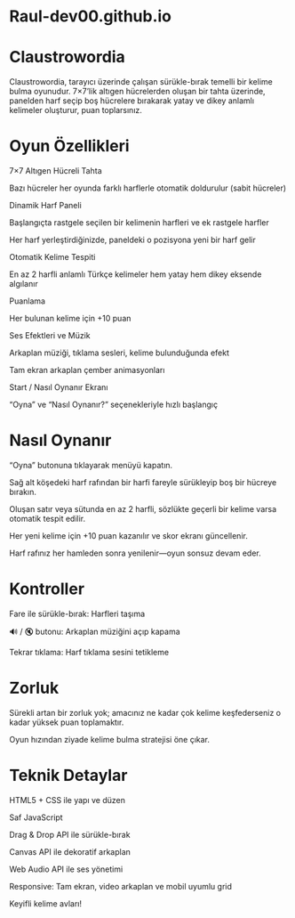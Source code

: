# Raul-dev00.github.io
# Claustrowordia

Claustrowordia, tarayıcı üzerinde çalışan sürükle-bırak temelli bir kelime bulma oyunudur. 7×7’lik altıgen hücrelerden oluşan bir tahta üzerinde, panelden harf seçip boş hücrelere bırakarak yatay ve dikey anlamlı kelimeler oluşturur, puan toplarsınız.

# Oyun Özellikleri
7×7 Altıgen Hücreli Tahta

Bazı hücreler her oyunda farklı harflerle otomatik doldurulur (sabit hücreler)

Dinamik Harf Paneli

Başlangıçta rastgele seçilen bir kelimenin harfleri ve ek rastgele harfler

Her harf yerleştirdiğinizde, paneldeki o pozisyona yeni bir harf gelir

Otomatik Kelime Tespiti

En az 2 harfli anlamlı Türkçe kelimeler hem yatay hem dikey eksende algılanır

Puanlama

Her bulunan kelime için +10 puan

Ses Efektleri ve Müzik

Arkaplan müziği, tıklama sesleri, kelime bulunduğunda efekt

Tam ekran arkaplan çember animasyonları

Start / Nasıl Oynanır Ekranı

“Oyna” ve “Nasıl Oynanır?” seçenekleriyle hızlı başlangıç

# Nasıl Oynanır
“Oyna” butonuna tıklayarak menüyü kapatın.

Sağ alt köşedeki harf rafından bir harfi fareyle sürükleyip boş bir hücreye bırakın.

Oluşan satır veya sütunda en az 2 harfli, sözlükte geçerli bir kelime varsa otomatik tespit edilir.

Her yeni kelime için +10 puan kazanılır ve skor ekranı güncellenir.

Harf rafınız her hamleden sonra yenilenir—oyun sonsuz devam eder.

# Kontroller
Fare ile sürükle-bırak: Harfleri taşıma

🔊 / 🔇 butonu: Arkaplan müziğini açıp kapama

Tekrar tıklama: Harf tıklama sesini tetikleme

# Zorluk
Sürekli artan bir zorluk yok; amacınız ne kadar çok kelime keşfederseniz o kadar yüksek puan toplamaktır.

Oyun hızından ziyade kelime bulma stratejisi öne çıkar.

# Teknik Detaylar
HTML5 + CSS ile yapı ve düzen

Saf JavaScript

Drag & Drop API ile sürükle-bırak

Canvas API ile dekoratif arkaplan

Web Audio API ile ses yönetimi

Responsive: Tam ekran, video arkaplan ve mobil uyumlu grid

Keyifli kelime avları!
